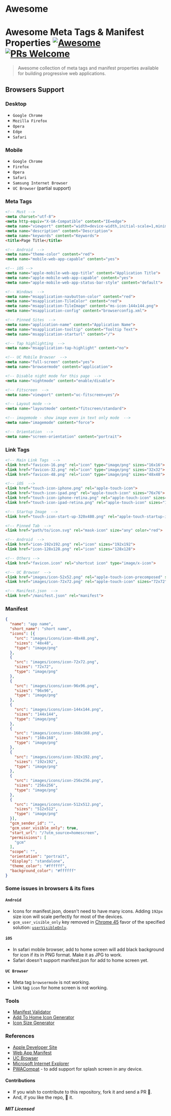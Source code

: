 # Awesome
# Awesome Meta Tags & Manifest Properties [![Awesome](https://cdn.rawgit.com/sindresorhus/awesome/d7305f38d29fed78fa85652e3a63e154dd8e8829/media/badge.svg)](https://github.com/sh-hasan/Awesome) [![PRs Welcome](https://img.shields.io/badge/PRs-welcome-brightgreen.svg?style=flat-square)](http://makeapullrequest.com)


> Awesome collection of meta tags and manifest properties available for building progressive web applications.

## Browsers Support

### Desktop

 - `Google Chrome`
 - `Mozilla Firefox`
 - `Opera`
 - `Edge`
 - `Safari`

### Mobile

 - `Google Chrome`
 - `Firefox`
 - `Opera`
 - `Safari`
 - `Samsung Internet Browser`
 - `UC Browser` (partial support)

### Meta Tags

```html
<!-- Must -->
<meta charset="utf-8">
<meta http-equiv="X-UA-Compatible" content="IE=edge">
<meta name="viewport" content="width=device-width,initial-scale=1,minimum-scale=1,maximum-scale=1,user-scalable=no">
<meta name="description" content="Description">
<meta name="keywords" content="Keywords">
<title>Page Title</title>

<!-- Android  -->
<meta name="theme-color" content="red">
<meta name="mobile-web-app-capable" content="yes">

<!-- iOS -->
<meta name="apple-mobile-web-app-title" content="Application Title">
<meta name="apple-mobile-web-app-capable" content="yes">
<meta name="apple-mobile-web-app-status-bar-style" content="default">

<!-- Windows  -->
<meta name="msapplication-navbutton-color" content="red">
<meta name="msapplication-TileColor" content="red">
<meta name="msapplication-TileImage" content="ms-icon-144x144.png">
<meta name="msapplication-config" content="browserconfig.xml">

<!-- Pinned Sites  -->
<meta name="application-name" content="Application Name">
<meta name="msapplication-tooltip" content="Tooltip Text">
<meta name="msapplication-starturl" content="/">

<!-- Tap highlighting  -->
<meta name="msapplication-tap-highlight" content="no">

<!-- UC Mobile Browser  -->
<meta name="full-screen" content="yes">
<meta name="browsermode" content="application">

<!-- Disable night mode for this page  -->
<meta name="nightmode" content="enable/disable">

<!-- Fitscreen  -->
<meta name="viewport" content="uc-fitscreen=yes"/>

<!-- Layout mode -->
<meta name="layoutmode" content="fitscreen/standard">

<!-- imagemode - show image even in text only mode  -->
<meta name="imagemode" content="force">

<!-- Orientation  -->
<meta name="screen-orientation" content="portrait">
```

### Link Tags
```html
<!-- Main Link Tags  -->
<link href="favicon-16.png" rel="icon" type="image/png" sizes="16x16">
<link href="favicon-32.png" rel="icon" type="image/png" sizes="32x32">
<link href="favicon-48.png" rel="icon" type="image/png" sizes="48x48">

<!-- iOS  -->
<link href="touch-icon-iphone.png" rel="apple-touch-icon">
<link href="touch-icon-ipad.png" rel="apple-touch-icon" sizes="76x76">
<link href="touch-icon-iphone-retina.png" rel="apple-touch-icon" sizes="120x120">
<link href="touch-icon-ipad-retina.png" rel="apple-touch-icon" sizes="152x152">

<!-- Startup Image  -->
<link href="touch-icon-start-up-320x480.png" rel="apple-touch-startup-image">

<!-- Pinned Tab  -->
<link href="path/to/icon.svg" rel="mask-icon" size="any" color="red">

<!-- Android  -->
<link href="icon-192x192.png" rel="icon" sizes="192x192">
<link href="icon-128x128.png" rel="icon" sizes="128x128">

<!-- Others -->
<link href="favicon.icon" rel="shortcut icon" type="image/x-icon">

<!-- UC Browser  -->
<link href="images/icon-52x52.png" rel="apple-touch-icon-precomposed" sizes="57x57">
<link href="images/icon-72x72.png" rel="apple-touch-icon" sizes="72x72">

<!-- Manifest.json  -->
<link href="/manifest.json" rel="manifest">
```

### Manifest
```json
{
  "name": "app name",
  "short_name": "short name",
  "icons": [{
    "src": "images/icons/icon-48x48.png",
    "sizes": "48x48",
    "type": "image/png"
  },
  {
    "src": "images/icons/icon-72x72.png",
    "sizes": "72x72",
    "type": "image/png"
  },
  {
    "src": "images/icons/icon-96x96.png",
    "sizes": "96x96",
    "type": "image/png"
  },
  {
    "src": "images/icons/icon-144x144.png",
    "sizes": "144x144",
    "type": "image/png"
  },
  {
    "src": "images/icons/icon-168x168.png",
    "sizes": "168x168",
    "type": "image/png"
  },
  {
    "src": "images/icons/icon-192x192.png",
    "sizes": "192x192",
    "type": "image/png"
  },
  {
    "src": "images/icons/icon-256x256.png",
    "sizes": "256x256",
    "type": "image/png"
  },
  {
    "src": "images/icons/icon-512x512.png",
    "sizes": "512x512",
    "type": "image/png"
  }],
  "gcm_sender_id": "",
  "gcm_user_visible_only": true,
  "start_url": "/?utm_source=homescreen",
  "permissions": [
    "gcm"
  ],
  "scope": "",
  "orientation": "portrait",
  "display": "standalone",
  "theme_color": "#ffffff",
  "background_color": "#ffffff"
}
```

### Some issues in browsers & its fixes

#### `Android`

- Icons for manifest.json, doesn't need to have many icons. Adding ```192px``` size icon will scale perfectly for most of the devices.
- ```gcm_user_visible_only``` key removed in [Chrome 45](https://www.chromestatus.com/feature/5778950739460096) favor of the specified solution: [```userVisibleOnly```](https://developer.mozilla.org/en-US/docs/Web/API/PushManager/subscribe). 

#### `iOS`

- In safari mobile browser, add to home screen will add black background for icon if its in PNG format. Make it as JPG to work.
- Safari doesn't support manifest.json for add to home screen yet.

#### `UC Browser`

- Meta tag ```browsermode``` is not working.
- Link tag ```icon``` for home screen is not working.

### Tools

- [Manifest Validator](https://manifest-validator.appspot.com)
- [Add To Home Icon Generator](https://romannurik.github.io/AndroidAssetStudio/index.html)
- [Icon Size Generator](http://realfavicongenerator.net/)

### References

- [Apple Developer Site](https://developer.apple.com/library/ios/documentation/AppleApplications/Reference/SafariWebContent/ConfiguringWebApplications/ConfiguringWebApplications.html)
- [Web App Manifest](https://developers.google.com/web/fundamentals/web-app-manifest/)
- [UC Browser](http://www.uc.cn/download/UCBrowser_U3_API.doc)
- [Microsoft Internet Explorer](https://github.com/joshbuchea/HEAD#microsoft-internet-explorer)
- [PWACompat](https://github.com/GoogleChromeLabs/pwacompat) - to add support for splash screen in any device.

#### Contributions

- If you wish to contribute to this repository, fork it and send a PR 😬.
- And, if you like the repo, 🌟 it.

##### MIT Licensed
